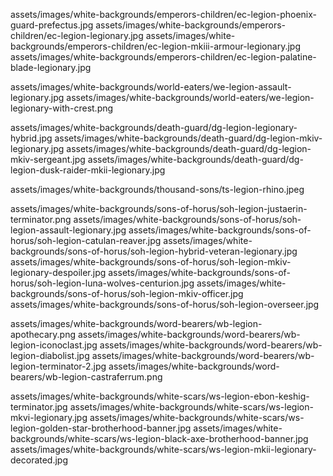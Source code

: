 assets/images/white-backgrounds/emperors-children/ec-legion-phoenix-guard-prefectus.jpg
assets/images/white-backgrounds/emperors-children/ec-legion-legionary.jpg
assets/images/white-backgrounds/emperors-children/ec-legion-mkiii-armour-legionary.jpg
assets/images/white-backgrounds/emperors-children/ec-legion-palatine-blade-legionary.jpg

assets/images/white-backgrounds/world-eaters/we-legion-assault-legionary.jpg
assets/images/white-backgrounds/world-eaters/we-legion-legionary-with-crest.png

assets/images/white-backgrounds/death-guard/dg-legion-legionary-hybrid.jpg
assets/images/white-backgrounds/death-guard/dg-legion-mkiv-legionary.jpg
assets/images/white-backgrounds/death-guard/dg-legion-mkiv-sergeant.jpg
assets/images/white-backgrounds/death-guard/dg-legion-dusk-raider-mkii-legionary.jpg

assets/images/white-backgrounds/thousand-sons/ts-legion-rhino.jpeg

assets/images/white-backgrounds/sons-of-horus/soh-legion-justaerin-terminator.png
assets/images/white-backgrounds/sons-of-horus/soh-legion-assault-legionary.jpg
assets/images/white-backgrounds/sons-of-horus/soh-legion-catulan-reaver.jpg
assets/images/white-backgrounds/sons-of-horus/soh-legion-hybrid-veteran-legionary.jpg
assets/images/white-backgrounds/sons-of-horus/soh-legion-mkiv-legionary-despoiler.jpg
assets/images/white-backgrounds/sons-of-horus/soh-legion-luna-wolves-centurion.jpg
assets/images/white-backgrounds/sons-of-horus/soh-legion-mkiv-officer.jpg
assets/images/white-backgrounds/sons-of-horus/soh-legion-overseer.jpg

assets/images/white-backgrounds/word-bearers/wb-legion-apothecary.png
assets/images/white-backgrounds/word-bearers/wb-legion-iconoclast.jpg
assets/images/white-backgrounds/word-bearers/wb-legion-diabolist.jpg
assets/images/white-backgrounds/word-bearers/wb-legion-terminator-2.jpg
assets/images/white-backgrounds/word-bearers/wb-legion-castraferrum.png

assets/images/white-backgrounds/white-scars/ws-legion-ebon-keshig-terminator.jpg
assets/images/white-backgrounds/white-scars/ws-legion-mkvi-legionary.jpg
assets/images/white-backgrounds/white-scars/ws-legion-golden-star-brotherhood-banner.jpg
assets/images/white-backgrounds/white-scars/ws-legion-black-axe-brotherhood-banner.jpg
assets/images/white-backgrounds/white-scars/ws-legion-mkii-legionary-decorated.jpg